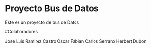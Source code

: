 # Proyecto Bus de Datos

Este es un proyecto de bus de Datos

#Colaboradores

Jose Luis Ramirez Castro
Oscar Fabian
Carlos Serrano
Herbert Dubon
